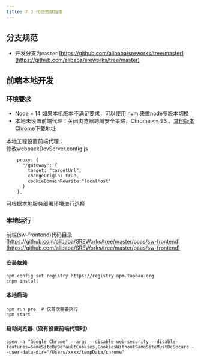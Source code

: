 ```yaml
---
title: 7.3 代码贡献指南
---
```


<a name="uKYHm"></a>

## 分支规范
- 开发分支为`master` [https://github.com/alibaba/sreworks/tree/master](https://github.com/alibaba/sreworks/tree/master)

<a name="yKUiE"></a>

## 前端本地开发
<a name="h0Fj4"></a>

### 环境要求

- Node = 14  如果本机版本不满足要求，可以使用 [nvm](https://github.com/nvm-sh/nvm) 来做node多版本切换
- 本地未设置前端代理：关闭浏览器跨域安全策略，Chrome <= 93 。[其他版本Chrome下载地址](https://google-chrome.en.uptodown.com/mac/versions)

本地工程设置前端代理：<br />修改webpackDevServer.config.js
```
    proxy: {
      "/gateway": {
        target: "targetUrl",
        changeOrigin: true,
        cookieDomainRewrite:"localhost"
      }
    },
```
可根据本地服务部署环境进行选择

<a name="mwcb0"></a>

### 本地运行
前端(sw-frontend)代码目录 [https://github.com/alibaba/SREWorks/tree/master/paas/sw-frontend](https://github.com/alibaba/SREWorks/tree/master/paas/sw-frontend)
<a name="w58Sg"></a>

#### 安装依赖
```
npm config set registry https://registry.npm.taobao.org
cnpm install 
```

<a name="RuDgz"></a>

#### 本地启动
```shell
npm run pre  # 仅首次需要执行
npm start
```

<a name="jwOAZ"></a>

#### 启动浏览器（没有设置前端代理时）
```shell
open -a "Google Chrome" --args --disable-web-security --disable-features=SameSiteByDefaultCookies,CookiesWithoutSameSiteMustBeSecure --user-data-dir="/Users/xxxx/tempData/chrome"
```
